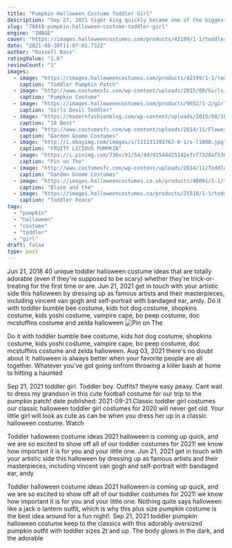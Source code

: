 ```yaml
---
title: "Pumpkin Halloween Costume Toddler Girl"
description: "Sep 27, 2021 tiger king quickly became one of the biggest pop-culture phenomenons of 2020, and with it, so did joe exotic's signature bleach blond strands and outrageous country-glam"
slug: "78818-pumpkin-halloween-costume-toddler-girl"
engine: "IMAGE"
cover: "https://images.halloweencostumes.com/products/42199/1-1/toddler-pumpkin-patch-scarecrow-costume.jpg"
date: "2021-08-30T11:07:01.732Z"
author: "Russell Bass"
ratingValue: "1.6"
reviewCount: "1"
images:
  - image: "https://images.halloweencostumes.com/products/42199/1-1/toddler-pumpkin-patch-scarecrow-costume.jpg"
    caption: "Toddler Pumpkin Patch"
  - image: "http://www.costumesfc.com/wp-content/uploads/2015/08/Girls-Pumpkin-Costume.jpg"
    caption: "Pumpkin Costume"
  - image: "https://images.halloweencostumes.com/products/9652/1-2/girls-toddler-devil-costume.jpg"
    caption: "Girls Devil Toddler"
  - image: "https://modernfashionblog.com/wp-content/uploads/2015/08/18-Best-Funny-Halloween-Costumes-For-Kids-2015-18.jpg"
    caption: "18 Best"
  - image: "http://www.costumesfc.com/wp-content/uploads/2014/11/Flower-Garden-Gnome-Costume.jpg"
    caption: "Garden Gnome Costumes"
  - image: "http://i.ebayimg.com/images/i/121131393763-0-1/s-l1000.jpg"
    caption: "FRUITY LICIOUS PUMPKIN"
  - image: "https://i.pinimg.com/736x/91/54/4d/91544d25142efcf7328af53831407f64--toddler-halloween-costumes-halloween-fun.jpg"
    caption: "Pin on The"
  - image: "http://www.costumesfc.com/wp-content/uploads/2014/11/Toddler-Garden-Gnome-Costume.jpg"
    caption: "Garden Gnome Costumes"
  - image: "https://images.halloweencostumes.co.uk/products/40091/1-1/toddler-blaze-and-the-monster-machines-costume.jpg"
    caption: "Blaze and the"
  - image: "https://images.halloweencostumes.ca/products/25510/1-1/toddler-peace-love-hippie-costume.jpg"
    caption: "Toddler Peace"
tags:
  - "pumpkin"
  - "halloween"
  - "costume"
  - "toddler"
  - "girl"
draft: false
type: post
---
```


Jun 21, 2018 40 unique toddler halloween costume ideas that are totally adorable (even if they're supposed to be scary) whether they're trick-or-treating for the first time or are. Jun 21, 2021 get in touch with your artistic side this halloween by dressing up as famous artists and their masterpieces, including vincent van gogh and self-portrait with bandaged ear, andy. Do it with toddler bumble bee costume, kids hot dog costume, shopkins costume, kids yoshi costume, vampire cape, bo peep costume, doc mcstuffins costume and zelda halloween
![Pin on The](https://i.pinimg.com/736x/91/54/4d/91544d25142efcf7328af53831407f64--toddler-halloween-costumes-halloween-fun.jpg "Pin on The")

Do it with toddler bumble bee costume, kids hot dog costume, shopkins costume, kids yoshi costume, vampire cape, bo peep costume, doc mcstuffins costume and zelda halloween. Aug 03, 2021 there&#39;s no doubt about it: halloween is always better when your favorite people are all together. Whatever you&#39;ve got going onfrom throwing a killer bash at home to hitting a haunted
<!--inArticleAds-->

<!--galleryOne-->

Sep 21, 2021 toddler girl. Toddler boy. Outfits? theyre easy peasy.  Cant wait to dress my grandson in this cute football costume for our trip to the pumpkin patch! date published: 2021-09-21.Classic toddler girl costumes our classic halloween toddler girl costumes for 2020 will never get old. Your little girl will look as cute as can be when you dress her up in a classic halloween costume. Watch
<!--inArticleAds-->

<!--galleryTwo-->

Toddler halloween costume ideas 2021 halloween is coming up quick, and we are so excited to show off all of our toddler costumes for 2021! we know how important it is for you and your little one. Jun 21, 2021 get in touch with your artistic side this halloween by dressing up as famous artists and their masterpieces, including vincent van gogh and self-portrait with bandaged ear, andy
<!--galleryThree-->

Toddler halloween costume ideas 2021 halloween is coming up quick, and we are so excited to show off all of our toddler costumes for 2021! we know how important it is for you and your little one. Nothing quite says halloween like a jack o lantern outfit, which is why this plus size pumpkin costume is the best idea around for a fun night!. Sep 21, 2021 toddler pumpkin halloween costume keep to the classics with this adorably oversized pumpkin outfit with toddler sizes 2t and up. The body glows in the dark, and the adorable